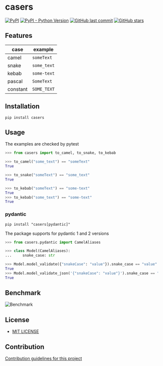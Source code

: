# casers

[![PyPI](https://img.shields.io/pypi/v/casers)](https://pypi.org/project/casers/)
[![PyPI - Python Version](https://img.shields.io/pypi/pyversions/casers)](https://www.python.org/downloads/)
[![GitHub last commit](https://img.shields.io/github/last-commit/daxartio/casers)](https://github.com/daxartio/casers)
[![GitHub stars](https://img.shields.io/github/stars/daxartio/casers?style=social)](https://github.com/daxartio/casers)

## Features

| case     | example     |
|----------|-------------|
| camel    | `someText`  |
| snake    | `some_text` |
| kebab    | `some-text` |
| pascal   | `SomeText`  |
| constant | `SOME_TEXT` |

## Installation

```
pip install casers
```

## Usage

The examples are checked by pytest

```python
>>> from casers import to_camel, to_snake, to_kebab

>>> to_camel("some_text") == "someText"
True

>>> to_snake("someText") == "some_text"
True

>>> to_kebab("someText") == "some-text"
True
>>> to_kebab("some_text") == "some-text"
True

```

### pydantic

```
pip install "casers[pydantic]"
```

The package supports for pydantic 1 and 2 versions

```python
>>> from casers.pydantic import CamelAliases

>>> class Model(CamelAliases):
...     snake_case: str

>>> Model.model_validate({"snakeCase": "value"}).snake_case == "value"
True
>>> Model.model_validate_json('{"snakeCase": "value"}').snake_case == "value"
True

```

## Benchmark

![Benchmark](benches.png)

## License

* [MIT LICENSE](LICENSE)

## Contribution

[Contribution guidelines for this project](CONTRIBUTING.md)
